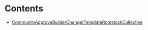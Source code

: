 # Contents

- [CommunityApproveBuilderChangerTemplateRootstockCollective](CommunityApproveBuilderChangerTemplateRootstockCollective.sol/contract.CommunityApproveBuilderChangerTemplateRootstockCollective.md)

